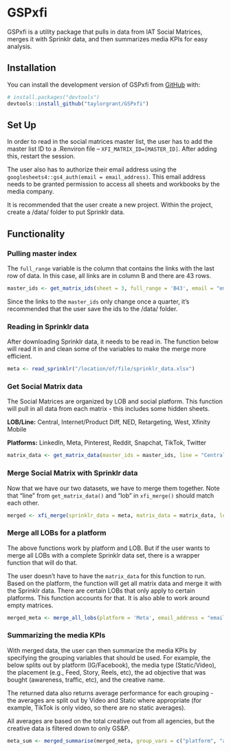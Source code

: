 
<!-- README.md is generated from README.Rmd. Please edit that file -->

# GSPxfi

<!-- badges: start -->
<!-- badges: end -->

GSPxfi is a utility package that pulls in data from IAT Social Matrices,
merges it with Sprinklr data, and then summarizes media KPIs for easy
analysis.

## Installation

You can install the development version of GSPxfi from
[GitHub](https://github.com/) with:

``` r
# install.packages("devtools")
devtools::install_github("taylorgrant/GSPxfi")
```

## Set Up

In order to read in the social matrices master list, the user has to add
the master list ID to a .Renviron file – `XFI_MATRIX_ID=[MASTER_ID]`.
After adding this, restart the session.

The user also has to authorize their email address using the
`googlesheets4::gs4_auth(email = email_address)`. This email address
needs to be granted permission to access all sheets and workbooks by the
media company.

It is recommended that the user create a new project. Within the
project, create a /data/ folder to put Sprinklr data.

## Functionality

### Pulling master index

The `full_range` variable is the column that contains the links with the
last row of data. In this case, all links are in column B and there are
43 rows.

``` r
master_ids <- get_matrix_ids(sheet = 3, full_range = 'B43', email = "email_address")
```

Since the links to the `master_ids` only change once a quarter, it’s
recommended that the user save the ids to the /data/ folder.

### Reading in Sprinklr data

After downloading Sprinklr data, it needs to be read in. The function
below will read it in and clean some of the variables to make the merge
more efficient.

``` r
meta <- read_sprinklr("/location/of/file/sprinklr_data.xlsx")
```

### Get Social Matrix data

The Social Matrices are organized by LOB and social platform. This
function will pull in all data from each matrix - this includes some
hidden sheets.

**LOB/Line:** Central, Internet/Product Diff, NED, Retargeting, West,
Xfinity Mobile

**Platforms:** LinkedIn, Meta, Pinterest, Reddit, Snapchat, TikTok,
Twitter

``` r
matrix_data <- get_matrix_data(master_ids = master_ids, line = "Central", platform = "Meta", email = "email_address")
```

### Merge Social Matrix with Sprinklr data

Now that we have our two datasets, we have to merge them together. Note
that “line” from `get_matrix_data()` and “lob” in `xfi_merge()` should
match each other.

``` r
merged <- xfi_merge(sprinklr_data = meta, matrix_data = matrix_data, lob = "Central")
```

### Merge all LOBs for a platform

The above functions work by platform and LOB. But if the user wants to
merge all LOBs with a complete Sprinklr data set, there is a wrapper
function that will do that.

The user doesn’t have to have the `matrix_data` for this function to
run. Based on the platform, the function will get all matrix data and
merge it with the Sprinklr data. There are certain LOBs that only apply
to certain platforms. This function accounts for that. It is also able
to work around empty matrices.

``` r
merged_meta <- merge_all_lobs(platform = 'Meta', email_address = "email_address", sprinklr_data = meta)
```

### Summarizing the media KPIs

With merged data, the user can then summarize the media KPIs by
specifying the grouping variables that should be used. For example, the
below splits out by platform (IG/Facebook), the media type
(Static/Video), the placement (e.g., Feed, Story, Reels, etc), the ad
objective that was bought (awareness, traffic, etc), and the creative
name.

The returned data also returns average performance for each grouping -
the averages are split out by Video and Static where appropriate (for
example, TikTok is only video, so there are no static averages).

All averages are based on the total creative out from all agencies, but
the creative data is filtered down to only GS&P.

``` r
meta_sum <- merged_summarise(merged_meta, group_vars = c("platform", "ad_media_type", "platform_position", "ad_objective", "creative_detail"))
```

